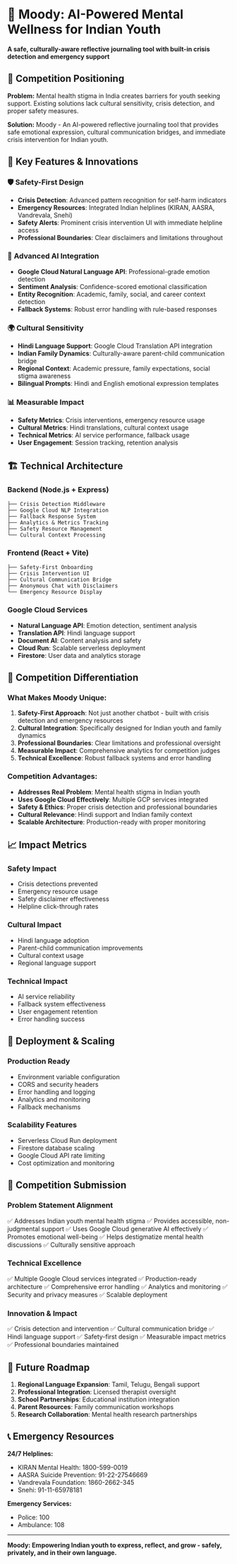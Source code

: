 # 🌸 Moody: AI-Powered Mental Wellness for Indian Youth

**A safe, culturally-aware reflective journaling tool with built-in crisis detection and emergency support**

## 🎯 Competition Positioning

**Problem:** Mental health stigma in India creates barriers for youth seeking support. Existing solutions lack cultural sensitivity, crisis detection, and proper safety measures.

**Solution:** Moody - An AI-powered reflective journaling tool that provides safe emotional expression, cultural communication bridges, and immediate crisis intervention for Indian youth.

## 🚀 Key Features & Innovations

### 🛡️ **Safety-First Design**
- **Crisis Detection**: Advanced pattern recognition for self-harm indicators
- **Emergency Resources**: Integrated Indian helplines (KIRAN, AASRA, Vandrevala, Snehi)
- **Safety Alerts**: Prominent crisis intervention UI with immediate helpline access
- **Professional Boundaries**: Clear disclaimers and limitations throughout

### 🧠 **Advanced AI Integration**
- **Google Cloud Natural Language API**: Professional-grade emotion detection
- **Sentiment Analysis**: Confidence-scored emotional classification
- **Entity Recognition**: Academic, family, social, and career context detection
- **Fallback Systems**: Robust error handling with rule-based responses

### 🌍 **Cultural Sensitivity**
- **Hindi Language Support**: Google Cloud Translation API integration
- **Indian Family Dynamics**: Culturally-aware parent-child communication bridge
- **Regional Context**: Academic pressure, family expectations, social stigma awareness
- **Bilingual Prompts**: Hindi and English emotional expression templates

### 📊 **Measurable Impact**
- **Safety Metrics**: Crisis interventions, emergency resource usage
- **Cultural Metrics**: Hindi translations, cultural context usage
- **Technical Metrics**: AI service performance, fallback usage
- **User Engagement**: Session tracking, retention analysis

## 🏗️ Technical Architecture

### **Backend (Node.js + Express)**
```
├── Crisis Detection Middleware
├── Google Cloud NLP Integration
├── Fallback Response System
├── Analytics & Metrics Tracking
├── Safety Resource Management
└── Cultural Context Processing
```

### **Frontend (React + Vite)**
```
├── Safety-First Onboarding
├── Crisis Intervention UI
├── Cultural Communication Bridge
├── Anonymous Chat with Disclaimers
└── Emergency Resource Display
```

### **Google Cloud Services**
- **Natural Language API**: Emotion detection, sentiment analysis
- **Translation API**: Hindi language support
- **Document AI**: Content analysis and safety
- **Cloud Run**: Scalable serverless deployment
- **Firestore**: User data and analytics storage

## 🎯 Competition Differentiation

### **What Makes Moody Unique:**

1. **Safety-First Approach**: Not just another chatbot - built with crisis detection and emergency resources
2. **Cultural Integration**: Specifically designed for Indian youth and family dynamics
3. **Professional Boundaries**: Clear limitations and professional oversight
4. **Measurable Impact**: Comprehensive analytics for competition judges
5. **Technical Excellence**: Robust fallback systems and error handling

### **Competition Advantages:**

- **Addresses Real Problem**: Mental health stigma in Indian youth
- **Uses Google Cloud Effectively**: Multiple GCP services integrated
- **Safety & Ethics**: Proper crisis detection and professional boundaries
- **Cultural Relevance**: Hindi support and Indian family context
- **Scalable Architecture**: Production-ready with proper monitoring

## 📈 Impact Metrics

### **Safety Impact**
- Crisis detections prevented
- Emergency resource usage
- Safety disclaimer effectiveness
- Helpline click-through rates

### **Cultural Impact**
- Hindi language adoption
- Parent-child communication improvements
- Cultural context usage
- Regional language support

### **Technical Impact**
- AI service reliability
- Fallback system effectiveness
- User engagement retention
- Error handling success

## 🚀 Deployment & Scaling

### **Production Ready**
- Environment variable configuration
- CORS and security headers
- Error handling and logging
- Analytics and monitoring
- Fallback mechanisms

### **Scalability Features**
- Serverless Cloud Run deployment
- Firestore database scaling
- Google Cloud API rate limiting
- Cost optimization and monitoring

## 🎯 Competition Submission

### **Problem Statement Alignment**
✅ Addresses Indian youth mental health stigma
✅ Provides accessible, non-judgmental support
✅ Uses Google Cloud generative AI effectively
✅ Promotes emotional well-being
✅ Helps destigmatize mental health discussions
✅ Culturally sensitive approach

### **Technical Excellence**
✅ Multiple Google Cloud services integrated
✅ Production-ready architecture
✅ Comprehensive error handling
✅ Analytics and monitoring
✅ Security and privacy measures
✅ Scalable deployment

### **Innovation & Impact**
✅ Crisis detection and intervention
✅ Cultural communication bridge
✅ Hindi language support
✅ Safety-first design
✅ Measurable impact metrics
✅ Professional boundaries maintained

## 🌟 Future Roadmap

1. **Regional Language Expansion**: Tamil, Telugu, Bengali support
2. **Professional Integration**: Licensed therapist oversight
3. **School Partnerships**: Educational institution integration
4. **Parent Resources**: Family communication workshops
5. **Research Collaboration**: Mental health research partnerships

## 📞 Emergency Resources

**24/7 Helplines:**
- KIRAN Mental Health: 1800-599-0019
- AASRA Suicide Prevention: 91-22-27546669
- Vandrevala Foundation: 1860-2662-345
- Snehi: 91-11-65978181

**Emergency Services:**
- Police: 100
- Ambulance: 108

---

**Moody: Empowering Indian youth to express, reflect, and grow - safely, privately, and in their own language.**
